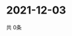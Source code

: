 # 2021-12-03
  共 0条

  <!-- BEGIN -->
  <!-- 最后更新时间Fri Dec 03 2021 17:13:04 GMT+0000 (Coordinated Universal Time) -->
  
  <!-- END -->
  
  